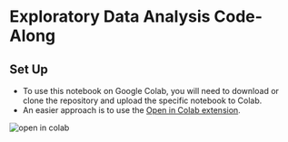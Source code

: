 # Exploratory Data Analysis Code-Along
## Set Up 

- To use this notebook on Google Colab, you will need to download or clone the repository and upload the specific notebook to Colab. 
- An easier approach is to use the [Open in Colab extension](https://chrome.google.com/webstore/detail/open-in-colab/iogfkhleblhcpcekbiedikdehleodpjo?hl=en). 


![open in colab]()
